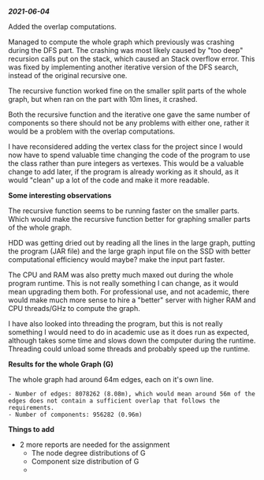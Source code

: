 ***2021-06-04***

Added the overlap computations.

Managed to compute the whole graph which previously was crashing during the DFS part. The crashing was most likely caused by "too deep" recursion calls put on the stack, which caused an Stack overflow error. This was fixed by implementing another iterative version of the DFS search, instead of the original recursive one.

The recursive function worked fine on the smaller split parts of the whole graph, but when ran on the part with 10m lines, it crashed.

Both the recursive function and the iterative one gave the same number of components so there should not be any problems with either one, rather it would be a problem with the overlap computations. 

I have reconsidered adding the vertex class for the project since I would now have to spend valuable time changing the code of the program to use the class rather than pure integers as vertexes. This would be a valuable change to add later, if the program is already working as it should, as it would "clean" up a lot of the code and make it more readable.

**Some interesting observations**

The recursive function seems to be running faster on the smaller parts. Which would make the recursive function better for graphing smaller parts of the whole graph.

HDD was getting dried out by reading all the lines in the large graph, putting the program (JAR file) and the large graph input file on the SSD with better computational efficiency would maybe? make the input part faster.

The CPU and RAM was also pretty much maxed out during the whole program runtime. This is not really something I can change, as it would mean upgrading them both. For professional use, and not academic, there would make much more sense to hire a "better" server with higher RAM and CPU threads/GHz to compute the graph. 

I have also looked into threading the program, but this is not really something I would need to do in academic use as it does run as expected, although takes some time and slows down the computer during the runtime. Threading could unload some threads and probably speed up the runtime.

**Results for the whole Graph (G)**

The whole graph had around 64m edges, each on it's own line.

	- Number of edges: 8078262 (8.08m), which would mean around 56m of the edges does not contain a sufficient overlap that follows the requirements.
	- Number of components: 956282 (0.96m)

**Things to add**

 - 2 more reports are needed for the assignment
   	- The node degree distributions of G
   	- Component size distribution of G
   	- 

